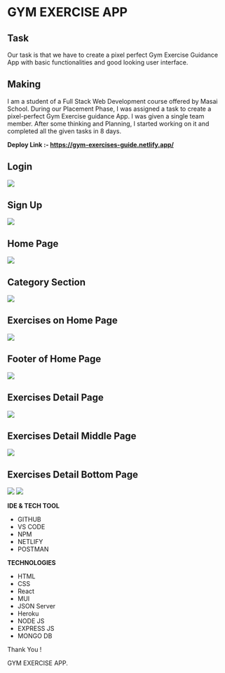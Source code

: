 # GYM EXERCISE APP

## Task

Our task is that we have to create a pixel perfect Gym Exercise Guidance App with basic functionalities and good looking user interface.

## Making

I am a student of a Full Stack Web Development course offered by Masai School. During our Placement Phase, I was assigned a task to create a pixel-perfect Gym Exercise guidance App. I was given a single team member. After some thinking and Planning, I started working on it and completed all the given tasks in 8 days.

**Deploy Link :- https://gym-exercises-guide.netlify.app/**


## Login

<img src="https://i.postimg.cc/283sHk9D/login.png"/>

## Sign Up

<img src="https://i.postimg.cc/YSBTq1rr/register.png"/>

## Home Page

<img src="https://i.postimg.cc/Pqf9wdw9/homePage.png"/>

## Category Section

<img src="https://i.postimg.cc/htYPCZ1C/home-Middle.png" />

## Exercises on Home Page

<img src="https://i.postimg.cc/FKb8f7zj/home-Exercises.png" />

## Footer of Home Page

<img src="https://i.postimg.cc/htNc8zK6/home-Footer.png" />

## Exercises Detail Page

<img src="https://i.postimg.cc/JnL8gfDQ/exercise-Detail-Page.png" />

## Exercises Detail Middle Page


<img src="https://i.postimg.cc/BZ8WpZVG/exercise-Detail-Page-You-Tube.png" />

## Exercises Detail Bottom Page


<img src="https://i.postimg.cc/Jzk9LTWY/exercise-Target-Muscle.png" />
<img src="https://i.postimg.cc/vBzJKcdQ/exercise-Equipment.png" />



**IDE & TECH TOOL**

- GITHUB
- VS CODE
- NPM
- NETLIFY
- POSTMAN

**TECHNOLOGIES**


- HTML
- CSS
- React
- MUI
- JSON Server
- Heroku
- NODE JS
- EXPRESS JS
- MONGO DB

Thank You !

GYM EXERCISE APP.
